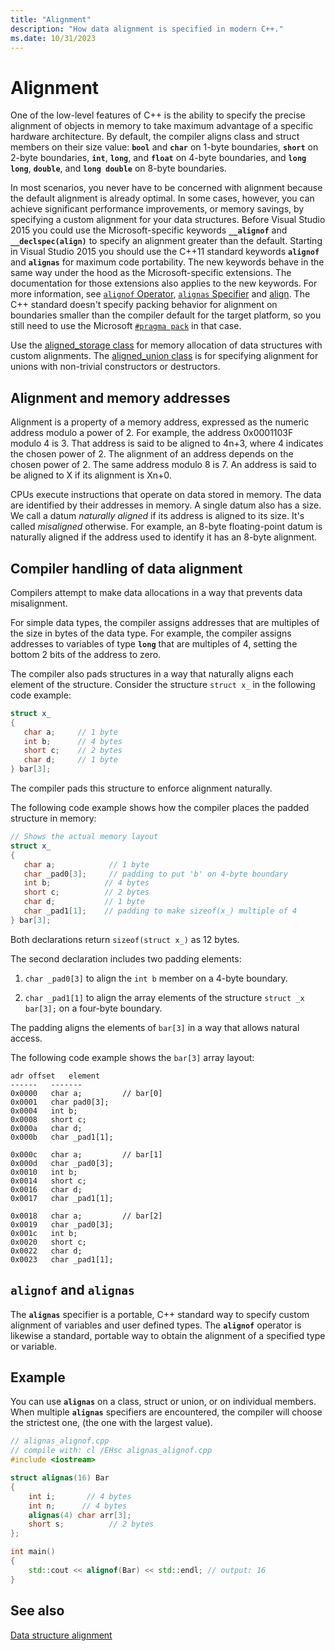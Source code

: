 ```yaml
---
title: "Alignment"
description: "How data alignment is specified in modern C++."
ms.date: 10/31/2023
---
```

# Alignment

One of the low-level features of C++ is the ability to specify the precise alignment of objects in memory to take maximum advantage of a specific hardware architecture. By default, the compiler aligns class and struct members on their size value: **`bool`** and **`char`** on 1-byte boundaries, **`short`** on 2-byte boundaries, **`int`**, **`long`**, and **`float`** on 4-byte boundaries, and **`long long`**, **`double`**, and **`long double`** on 8-byte boundaries.

In most scenarios, you never have to be concerned with alignment because the default alignment is already optimal. In some cases, however, you can achieve significant performance improvements, or memory savings, by specifying a custom alignment for your data structures. Before Visual Studio 2015 you could use the Microsoft-specific keywords **`__alignof`** and **`__declspec(align)`** to specify an alignment greater than the default. Starting in Visual Studio 2015 you should use the C++11 standard keywords **`alignof`** and **`alignas`** for maximum code portability. The new keywords behave in the same way under the hood as the Microsoft-specific extensions. The documentation for those extensions also applies to the new keywords. For more information, see [`alignof` Operator](../cpp/alignof-operator.md), [`alignas` Specifier](../cpp/alignas-specifier.md) and [align](../cpp/align-cpp.md). The C++ standard doesn't specify packing behavior for alignment on boundaries smaller than the compiler default for the target platform, so you still need to use the Microsoft [`#pragma pack`](../preprocessor/pack.md) in that case.

Use the [aligned_storage class](../standard-library/aligned-storage-class.md) for memory allocation of data structures with custom alignments. The [aligned_union class](../standard-library/aligned-union-class.md) is for specifying alignment for unions with non-trivial constructors or destructors.

## Alignment and memory addresses

Alignment is a property of a memory address, expressed as the numeric address modulo a power of 2. For example, the address 0x0001103F modulo 4 is 3. That address is said to be aligned to 4n+3, where 4 indicates the chosen power of 2. The alignment of an address depends on the chosen power of 2. The same address modulo 8 is 7. An address is said to be aligned to X if its alignment is Xn+0.

CPUs execute instructions that operate on data stored in memory. The data are identified by their addresses in memory. A single datum also has a size. We call a datum *naturally aligned* if its address is aligned to its size. It's called *misaligned* otherwise. For example, an 8-byte floating-point datum is naturally aligned if the address used to identify it has an 8-byte alignment.

## Compiler handling of data alignment

Compilers attempt to make data allocations in a way that prevents data misalignment.

For simple data types, the compiler assigns addresses that are multiples of the size in bytes of the data type. For example, the compiler assigns addresses to variables of type **`long`** that are multiples of 4, setting the bottom 2 bits of the address to zero.

The compiler also pads structures in a way that naturally aligns each element of the structure. Consider the structure `struct x_` in the following code example:

```cpp
struct x_
{
   char a;     // 1 byte
   int b;      // 4 bytes
   short c;    // 2 bytes
   char d;     // 1 byte
} bar[3];
```

The compiler pads this structure to enforce alignment naturally.

The following code example shows how the compiler places the padded structure in memory:

```cpp
// Shows the actual memory layout
struct x_
{
   char a;            // 1 byte
   char _pad0[3];     // padding to put 'b' on 4-byte boundary
   int b;            // 4 bytes
   short c;          // 2 bytes
   char d;           // 1 byte
   char _pad1[1];    // padding to make sizeof(x_) multiple of 4
} bar[3];
```

Both declarations return `sizeof(struct x_)` as 12 bytes.

The second declaration includes two padding elements:

1. `char _pad0[3]` to align the `int b` member on a 4-byte boundary.

1. `char _pad1[1]` to align the array elements of the structure `struct _x bar[3];` on a four-byte boundary.

The padding aligns the elements of `bar[3]` in a way that allows natural access.

The following code example shows the `bar[3]` array layout:

```Output
adr offset   element
------   -------
0x0000   char a;         // bar[0]
0x0001   char pad0[3];
0x0004   int b;
0x0008   short c;
0x000a   char d;
0x000b   char _pad1[1];

0x000c   char a;         // bar[1]
0x000d   char _pad0[3];
0x0010   int b;
0x0014   short c;
0x0016   char d;
0x0017   char _pad1[1];

0x0018   char a;         // bar[2]
0x0019   char _pad0[3];
0x001c   int b;
0x0020   short c;
0x0022   char d;
0x0023   char _pad1[1];
```

## `alignof` and `alignas`

The **`alignas`** specifier is a portable, C++ standard way to specify custom alignment of variables and user defined types. The **`alignof`** operator is likewise a standard, portable way to obtain the alignment of a specified type or variable.

## Example

You can use **`alignas`** on a class, struct or union, or on individual members. When multiple **`alignas`** specifiers are encountered, the compiler will choose the strictest one, (the one with the largest value).

```cpp
// alignas_alignof.cpp
// compile with: cl /EHsc alignas_alignof.cpp
#include <iostream>

struct alignas(16) Bar
{
    int i;       // 4 bytes
    int n;      // 4 bytes
    alignas(4) char arr[3];
    short s;          // 2 bytes
};

int main()
{
    std::cout << alignof(Bar) << std::endl; // output: 16
}
```

## See also

[Data structure alignment](https://en.wikipedia.org/wiki/Data_structure_alignment)
